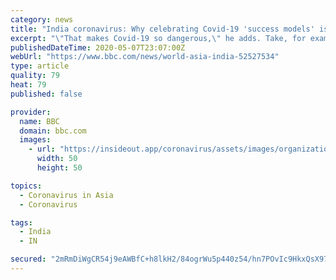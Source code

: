 ```yaml
---
category: news
title: "India coronavirus: Why celebrating Covid-19 'success models' is dangerous"
excerpt: "\"That makes Covid-19 so dangerous,\" he adds. Take, for example, the discovery that \"the virus can be found in the sputum\" of those affected for up to 30 days. \"So you can't feel victorious even after you have successfully treated all your patients."
publishedDateTime: 2020-05-07T23:07:00Z
webUrl: "https://www.bbc.com/news/world-asia-india-52527534"
type: article
quality: 79
heat: 79
published: false

provider:
  name: BBC
  domain: bbc.com
  images:
    - url: "https://insideout.app/coronavirus/assets/images/organizations/bbc.com-50x50.jpg"
      width: 50
      height: 50

topics:
  - Coronavirus in Asia
  - Coronavirus

tags:
  - India
  - IN

secured: "2mRmDiWgCR54j9eAWBfC+h8lkH2/84ogrWu5p440z54/hn7POvIc9HkxQsX97baEhPxULfiHLY2CmQwbYHcKRBXLH6i60G9gYKaiqCez+0xQeUXdH0VhAnXCzws7R7rsGGUJK+UCIbkiOMUz6VbrlmbiM9XbsCzPyUGPvdbxdAKCWmOaCa1AFAUcAvKp0Kh/hbNPX5+hRm7hKyP1WkUnwotHXop8mxp/aVwMtJs3Gw0LqDPD7GCNjYTewOjKc4Jvfk5uawIDa2HmOOkm7MSO3lRpcol+EHI2ihQwCZxukr5gCmtS+0Z2dJewkEe1QlVEI/JJRLdGxbP3mowQf1pkHANGCn3I3ji3KgmRZWiBXawXqwSWxxO7VMtbwBq5Jo9ysvMbpqUDqj98y0lO7mJX/pIUJGLIdhGV47ODF5bvS+OiR88AbgrTgBab5kETUKsWs+E9KrYNJ7L3GkSFGlcqjc0/F99Slr0u3Lku1HEgvLE=;o0s6fDcagjvZAjTGFy9Rhw=="
---
```


